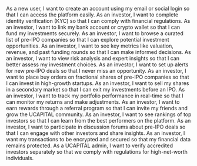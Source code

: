 As a new user, I want to create an account using my email or social login so that I can access the platform easily.
As an investor, I want to complete identity verification (KYC) so that I can comply with financial regulations.
As an investor, I want to link my bank account or crypto wallet so that I can fund my investments securely.
As an investor, I want to browse a curated list of pre-IPO companies so that I can explore potential investment opportunities.
As an investor, I want to see key metrics like valuation, revenue, and past funding rounds so that I can make informed decisions.
As an investor, I want to view risk analysis and expert insights so that I can better assess my investment choices.
As an investor, I want to set up alerts for new pre-IPO deals so that I never miss an opportunity.
As an investor, I want to place buy orders on fractional shares of pre-IPO companies so that I can invest in high-growth startups.
As an investor, I want to sell my shares in a secondary market so that I can exit my investments before an IPO.
As an investor, I want to track my portfolio performance in real-time so that I can monitor my returns and make adjustments.
As an investor, I want to earn rewards through a referral program so that I can invite my friends and grow the UCAPITAL community.
As an investor, I want to see rankings of top investors so that I can learn from the best performers on the platform.
As an investor, I want to participate in discussion forums about pre-IPO deals so that I can engage with other investors and share insights.
As an investor, I want my transactions to be encrypted and secured so that my financial data remains protected.
As a UCAPITAL admin, I want to verify accredited investors separately so that we comply with regulations for high-net-worth individuals.
